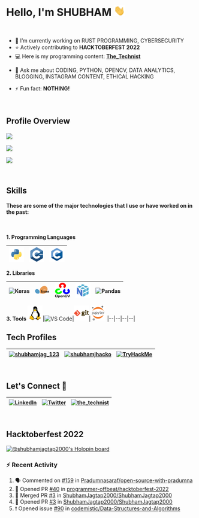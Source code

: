 <h1>Hello, I'm SHUBHAM <img  src="https://raw.githubusercontent.com/ABSphreak/ABSphreak/master/gifs/Hi.gif" width="30px"></h1>
<br>

- 🔭 I’m currently working on RUST PROGRAMMING, CYBERSECURITY
- :star: Actively contributing to **HACKTOBERFEST 2022** 
- 💻 Here is my programming content: **[The_Technist](https://www.instagram.com/the_technist)**
<!--🌱 I’m currently learning DSA -->
<!-- 👯 I’m looking to collaborate on --> 
<!-- 🤔 I’m looking for help with ... -->
- 💬 Ask me about CODING, PYTHON, OPENCV, DATA ANALYTICS, BLOGGING, INSTAGRAM CONTENT, ETHICAL HACKING
<!-- 📫 How to reach me: ... -->
<!-- 😄 Pronouns: ... -->
- ⚡ Fun fact: **NOTHING!**
<br>

## Profile Overview 

<p align="left">
   <img align="center" src="https://github-readme-streak-stats.herokuapp.com/?user=ShubhamJagtap2000&theme=radical"/>
</p>
<p align="left">
   <img align="center" src="https://github-readme-stats.vercel.app/api?username=ShubhamJagtap2000&show_icons=true&theme=radical&count_private=true"/>
</p>
<p align="left">
   <img align="center" src="https://github-readme-stats.vercel.app/api/top-langs/?username=ShubhamJagtap2000&langs_count=6&layout=compact&theme=radical" />
</p>
<br>

## Skills

#### These are some of the major technologies that I use or have worked on in the past:
<br>

**1. Programming Languages**

<img title="Python" alt="Python" width="40px" src="https://raw.githubusercontent.com/github/explore/master/topics/python/python.png" />|<img alt="CPP" title="CPP" width="40px" src="https://raw.githubusercontent.com/github/explore/master/topics/cpp/cpp.png">|<img title="C" alt="C" width="40px" src="https://raw.githubusercontent.com/github/explore/master/topics/c/c.png">
|--|--|--|

**2. Libraries**

<!--img title="TensorFlow" alt="TensorFlow" width="40px" src="https://raw.githubusercontent.com/github/explore/master/topics/tensorflow/tensorflow.png">|-->

<img title="Keras" alt="Keras" width="40px" src="https://upload.wikimedia.org/wikipedia/commons/thumb/a/ae/Keras_logo.svg/240px-Keras_logo.svg.png">|<img title="Scikit-Learn" alt="Scikit Learn" width="40px" src="https://raw.githubusercontent.com/github/explore/master/topics/scikit-learn/scikit-learn.png">|<img title="OpenCV" alt="OpenCV" width="40px" src="https://raw.githubusercontent.com/github/explore/master/topics/opencv/opencv.png">|<img title="NumPy" alt="NumPy" width="40px" src="https://raw.githubusercontent.com/github/explore/master/topics/numpy/numpy.png">|<img title="Pandas" alt="Pandas" width="40px" src="https://erx.vn/Media/images/New/1_cxfqR8NAj8HGal8CVOZ7hg.png">
|--|--|--|--|--|

**3. Tools** 
<img title="Linux" alt="Linux" width="40px" src="https://raw.githubusercontent.com/github/explore/master/topics/linux/linux.png">|<img title="VS Code" alt="VS Code" width="40px" src="https://img.icons8.com/fluent/48/000000/visual-studio-code-2019.png">|<img title="Git" alt="Git" width="40px" src="https://raw.githubusercontent.com/github/explore/master/topics/git/git.png">|<img title="Jupyter Notebook" alt="Jupyter" width="40px" src="https://raw.githubusercontent.com/github/explore/master/topics/jupyter-notebook/jupyter-notebook.png">
|--|--|--|--|
<br>

## Tech Profiles

<a href="https://www.codechef.com/users/shubhamjag_123"><img title="CodeChef" align="center" src="https://camo.githubusercontent.com/ccb5a051989c2ffe08f1923845d7611fc6f73b25d610fbebbffd300a5e79f8ed/68747470733a2f2f73332e616d617a6f6e6177732e636f6d2f636f6465636865665f7368617265642f6d6973632f66622d696d6167652d69636f6e2e706e67" alt="shubhamjag_123" width="40" /></a>|<a href="https://www.hackerrank.com/shubhamjhacko"><img title="HackerRank" align="center" src="https://raw.githubusercontent.com/rahuldkjain/github-profile-readme-generator/master/src/images/icons/Social/hackerrank.svg" alt="shubhamjhacko" width="40" /></a>|<a href="https://tryhackme.com/p/jagtapshubham14" target="blank"><img title="TryHackMe" align="center" src="https://tryhackme-badges.s3.amazonaws.com/jagtapshubham14.png" alt="TryHackMe" height="38" width="147" /></a>
|--|--|--|
<br>

## Let's Connect :handshake:

<a href="https://www.linkedin.com/in/shubhamjagtap14/"><img title="LinkedIn" src="https://cdn2.iconfinder.com/data/icons/social-media-2285/512/1_Linkedin_unofficial_colored_svg-128.png" width="40"></a>|<a href="https://www.twitter.com/Shubhamjag1/"><img align="center" title="Twitter" src="https://raw.githubusercontent.com/rahuldkjain/github-profile-readme-generator/master/src/images/icons/Social/twitter.svg" width="40"></a>|<a href="https://instagram.com/the_technist"><img title="Instagram" align="center" src="https://raw.githubusercontent.com/rahuldkjain/github-profile-readme-generator/master/src/images/icons/Social/instagram.svg" alt="the_technist" width="40" /></a>
|--|--|--|
<br>

## Hacktoberfest 2022

[![@shubhamjagtap2000's Holopin board](https://holopin.io/api/user/board?user=shubhamjagtap2000)](https://holopin.io/@shubhamjagtap2000)

### :zap: Recent Activity

<!--START_SECTION:activity-->
1. 🗣 Commented on [#159](https://github.com/Pradumnasaraf/open-source-with-pradumna/issues/159) in [Pradumnasaraf/open-source-with-pradumna](https://github.com/Pradumnasaraf/open-source-with-pradumna)
2. 💪 Opened PR [#40](https://github.com/programmer-offbeat/hacktoberfest-2022/pull/40) in [programmer-offbeat/hacktoberfest-2022](https://github.com/programmer-offbeat/hacktoberfest-2022)
3. 🎉 Merged PR [#3](https://github.com/ShubhamJagtap2000/ShubhamJagtap2000/pull/3) in [ShubhamJagtap2000/ShubhamJagtap2000](https://github.com/ShubhamJagtap2000/ShubhamJagtap2000)
4. 💪 Opened PR [#3](https://github.com/ShubhamJagtap2000/ShubhamJagtap2000/pull/3) in [ShubhamJagtap2000/ShubhamJagtap2000](https://github.com/ShubhamJagtap2000/ShubhamJagtap2000)
5. ❗️ Opened issue [#90](https://github.com/codemistic/Data-Structures-and-Algorithms/issues/90) in [codemistic/Data-Structures-and-Algorithms](https://github.com/codemistic/Data-Structures-and-Algorithms)
<!--END_SECTION:activity-->
